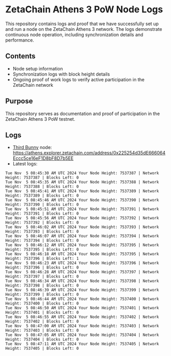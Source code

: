# ZetaChain Athens 3 PoW Node Logs
This repository contains logs and proof that we have successfully set up and run a node on the ZetaChain Athens 3 network. The logs demonstrate continuous node operation, including synchronization details and performance.

## Contents
- Node setup information
- Synchronization logs with block height details
- Ongoing proof of work logs to verify active participation in the ZetaChain network

## Purpose
This repository serves as documentation and proof of participation in the ZetaChain Athens 3 PoW testnet.

## Logs

- [Third Bunny](https://thirdbunny.xyz/) node: https://athens.explorer.zetachain.com/address/0x225254d35dE666064Eccc5ce16eF1D8bF8D7b5EE
- Latest logs:
```
Tue Nov  5 08:45:30 AM UTC 2024 Your Node Height: 7537387 | Network Height: 7537387 | Blocks Left: 0
Tue Nov  5 08:45:35 AM UTC 2024 Your Node Height: 7537388 | Network Height: 7537388 | Blocks Left: 0
Tue Nov  5 08:45:41 AM UTC 2024 Your Node Height: 7537389 | Network Height: 7537389 | Blocks Left: 0
Tue Nov  5 08:45:46 AM UTC 2024 Your Node Height: 7537390 | Network Height: 7537390 | Blocks Left: 0
Tue Nov  5 08:45:51 AM UTC 2024 Your Node Height: 7537391 | Network Height: 7537391 | Blocks Left: 0
Tue Nov  5 08:45:56 AM UTC 2024 Your Node Height: 7537392 | Network Height: 7537392 | Blocks Left: 0
Tue Nov  5 08:46:02 AM UTC 2024 Your Node Height: 7537393 | Network Height: 7537393 | Blocks Left: 0
Tue Nov  5 08:46:07 AM UTC 2024 Your Node Height: 7537394 | Network Height: 7537394 | Blocks Left: 0
Tue Nov  5 08:46:12 AM UTC 2024 Your Node Height: 7537395 | Network Height: 7537395 | Blocks Left: 0
Tue Nov  5 08:46:18 AM UTC 2024 Your Node Height: 7537395 | Network Height: 7537396 | Blocks Left: 1
Tue Nov  5 08:46:23 AM UTC 2024 Your Node Height: 7537396 | Network Height: 7537396 | Blocks Left: 0
Tue Nov  5 08:46:28 AM UTC 2024 Your Node Height: 7537397 | Network Height: 7537397 | Blocks Left: 0
Tue Nov  5 08:46:34 AM UTC 2024 Your Node Height: 7537398 | Network Height: 7537398 | Blocks Left: 0
Tue Nov  5 08:46:39 AM UTC 2024 Your Node Height: 7537399 | Network Height: 7537399 | Blocks Left: 0
Tue Nov  5 08:46:44 AM UTC 2024 Your Node Height: 7537400 | Network Height: 7537400 | Blocks Left: 0
Tue Nov  5 08:46:50 AM UTC 2024 Your Node Height: 7537401 | Network Height: 7537401 | Blocks Left: 0
Tue Nov  5 08:46:55 AM UTC 2024 Your Node Height: 7537402 | Network Height: 7537402 | Blocks Left: 0
Tue Nov  5 08:47:00 AM UTC 2024 Your Node Height: 7537403 | Network Height: 7537403 | Blocks Left: 0
Tue Nov  5 08:47:05 AM UTC 2024 Your Node Height: 7537404 | Network Height: 7537404 | Blocks Left: 0
Tue Nov  5 08:47:11 AM UTC 2024 Your Node Height: 7537405 | Network Height: 7537405 | Blocks Left: 0
```
